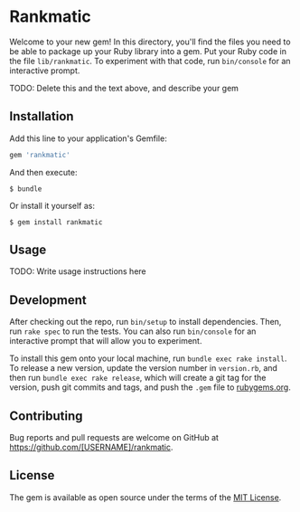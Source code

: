 # Rankmatic

Welcome to your new gem! In this directory, you'll find the files you need to be able to package up your Ruby library into a gem. Put your Ruby code in the file `lib/rankmatic`. To experiment with that code, run `bin/console` for an interactive prompt.

TODO: Delete this and the text above, and describe your gem

## Installation

Add this line to your application's Gemfile:

```ruby
gem 'rankmatic'
```

And then execute:

    $ bundle

Or install it yourself as:

    $ gem install rankmatic

## Usage

TODO: Write usage instructions here

## Development

After checking out the repo, run `bin/setup` to install dependencies. Then, run `rake spec` to run the tests. You can also run `bin/console` for an interactive prompt that will allow you to experiment.

To install this gem onto your local machine, run `bundle exec rake install`. To release a new version, update the version number in `version.rb`, and then run `bundle exec rake release`, which will create a git tag for the version, push git commits and tags, and push the `.gem` file to [rubygems.org](https://rubygems.org).

## Contributing

Bug reports and pull requests are welcome on GitHub at https://github.com/[USERNAME]/rankmatic.


## License

The gem is available as open source under the terms of the [MIT License](http://opensource.org/licenses/MIT).

